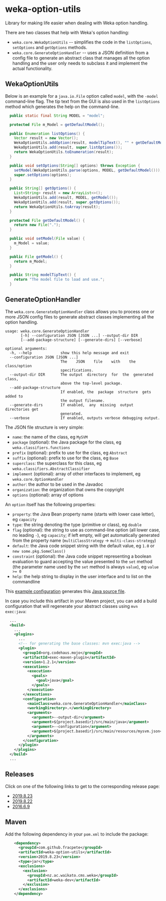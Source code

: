 # weka-option-utils

Library for making life easier when dealing with Weka option handling.

There are two classes that help with Weka's option handling:
* `weka.core.WekaOptionUtils` -- simplifies the code in the `listOptions`, 
 `setOptions` and `getOptions` methods.
* `weka.core.GenerateOptionHandler` -- uses a JSON definition from a config file 
  to generate an abstract class that manages all the option handling and the user 
  only needs to subclass it and implement the actual functionality. 


## WekaOptionUtils

Below is an example for a `java.io.File` option called `model`, with the `-model`
command-line flag. The tip text from the GUI is also used in the `listOptions`
method which generates the help on the command-line.

```java
  public static final String MODEL = "model";

  protected File m_Model = getDefaultModel(); 

  public Enumeration listOptions() {
    Vector result = new Vector();
    WekaOptionUtils.addOption(result, modelTipText(), "" + getDefaultModel(), MODEL);
    WekaOptionUtils.add(result, super.listOptions());
    return WekaOptionUtils.toEnumeration(result);
  }

  public void setOptions(String[] options) throws Exception {
    setModel(WekaOptionUtils.parse(options, MODEL, getDefaultModel()));
    super.setOptions(options);
  }

  public String[] getOptions() {
    List<String> result = new ArrayList<>();
    WekaOptionUtils.add(result, MODEL, getModel());
    WekaOptionUtils.add(result, super.getOptions());
    return WekaOptionUtils.toArray(result);
  }

  protected File getDefaultModel() {
    return new File(".");
  }

  public void setModel(File value) {
    m_Model = value;
  }

  public File getModel() {
    return m_Model;
  }

  public String modelTipText() {
    return "The model file to load and use.";
  }
```

## GenerateOptionHandler

The `weka.core.GenerateOptionHandler` class allows you to process one or more
JSON config files to generate abstract classes implementing all the option
handling.

```
usage: weka.core.GenerateOptionHandler
       [-h] --configuration JSON [JSON ...] --output-dir DIR
       [--add-package-structure] [--generate-dirs] [--verbose]

optional arguments:
  -h, --help             show this help message and exit
  --configuration JSON [JSON ...]
                         The    JSON    file    with    the    class/option
                         specifications.
  --output-dir DIR       The output  directory  for  the  generated  class,
                         above the top-level package.
  --add-package-structure
                         If enabled, the  package  structure  gets added to
                         the output filename.
  --generate-dirs        If enabled,  any  missing  output  directories get
                         generated.
  --verbose              If enabled, outputs verbose debugging output.
```

The JSON file structure is very simple:
* `name`: the name of the class, eg `MySVM`
* `package` (optional): the Java package for the class, eg `weka.classifiers.functions`
* `prefix` (optional): prefix to use for the class, eg `Abstract`
* `suffix` (optional): prefix to use for the class, eg `Base`
* `superclass`: the superclass for this class, eg `weka.classifiers.AbstractClassifier`
* `implement` (optional): array of other interfaces to implement, eg `weka.core.OptionHandler`
* `author`: the author to be used in the Javadoc
* `organization`: the organization that owns the copyright
* `options` (optional): array of options

An `option` itself has the following properties:
* `property`: the Java Bean property name (starts with lower case letter), eg `capacity`
* `type`: the string denoting the type (primitive or class), eg `double`
* `flag` (optional): the string to use as command-line option (all lower case, no leading `-`), 
  eg `capacity`; if left empty, will get automatically generated from the property name
  (`multiClassStrategy` -> `multi-class-strategy`)
* `default`: the Java code snippet string with the default value, eg `1.0` or `new some.pkg.SomeClass()`
* `constraint` (optional): the Java code snippet representing a boolean evaluation to 
  guard accepting the value presented to the `set` method (the parameter name used by 
  the `set` method is always `value`), eg `value >= 0`
* `help`: the help string to display in the user interface and to list on the commandline

This [example configuration](src/main/resources/mysvm.json) generates this
[Java source file](src/main/resources/AbstractMySVM.java).

In case you include this artifact in your Maven project, you can add a build
configuration that will regenerate your abstract classes using `mvn exec:java`:

```xml
  ...
  <build>
    ...
    <plugins>
      ...
      <!-- for generating the base classes: mvn exec:java -->
      <plugin>
        <groupId>org.codehaus.mojo</groupId>
        <artifactId>exec-maven-plugin</artifactId>
        <version>1.2.1</version>
        <executions>
          <execution>
            <goals>
              <goal>java</goal>
            </goals>
          </execution>
        </executions>
        <configuration>
          <mainClass>weka.core.GenerateOptionHandler</mainClass>
          <workingDirectory>.</workingDirectory>
          <arguments>
            <argument>--output-dir</argument>
            <argument>${project.basedir}/src/main/java</argument>
            <argument>--configuration</argument>
            <argument>${project.basedir}/src/main/resources/mysvm.json</argument>
          </arguments>
        </configuration>
      </plugin>
    </plugins>
  </build>
  ...
```

## Releases

Click on one of the following links to get to the corresponding release page:

* [2019.8.23](https://github.com/fracpete/weka-option-utils/releases/v2019.8.23)
* [2019.8.22](https://github.com/fracpete/weka-option-utils/releases/v2019.8.22)
* [2016.6.9](https://github.com/fracpete/weka-option-utils/releases/v2016.6.9)


## Maven

Add the following dependency in your `pom.xml` to include the package:

```xml
    <dependency>
      <groupId>com.github.fracpete</groupId>
      <artifactId>weka-option-utils</artifactId>
      <version>2019.8.23</version>
      <type>jar</type>
      <exclusions>
        <exclusion>
          <groupId>nz.ac.waikato.cms.weka</groupId>
          <artifactId>weka-dev</artifactId>
        </exclusion>
      </exclusions>
    </dependency>
```

